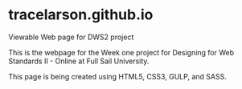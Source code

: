 # tracelarson.github.io
Viewable Web page for DWS2 project

This is the webpage for the Week one project for Designing for Web Standards II - Online at Full Sail University.

This page is being created using HTML5, CSS3, GULP, and SASS.
